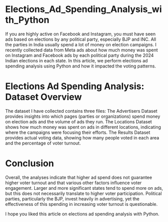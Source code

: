 # Elections_Ad_Spending_Analysis_with_Python

If you are highly active on Facebook and Instagram, you must have seen ads based on elections by any political party, especially BJP and INC. All the parties in India usually spend a lot of money on election campaigns. I recently collected data from Meta ads about how much money was spent on Instagram and Facebook ads by each political party during the 2024 Indian elections in each state. In this article, we perform elections ad spending analysis using Python and how it impacted the voting patterns.

# Elections Ad Spending Analysis: Dataset Overview

The dataset I have collected contains three files:
The Advertisers Dataset provides insights into which pages (parties or organizations) spend money on election ads and the volume of ads they run.
The Locations Dataset shows how much money was spent on ads in different locations, indicating where the campaigns were focusing their efforts.
The Results Dataset provides actual voting data, showing how many people voted in each area and the percentage of voter turnout.

# Conclusion
Overall, the analyses indicate that higher ad spend does not guarantee higher voter turnout and that various other factors influence voter engagement. Larger and more significant states tend to spend more on ads, but this does not necessarily translate to higher voter participation. Political parties, particularly the BJP, invest heavily in advertising, yet the effectiveness of this spending in increasing voter turnout is questionable.

I hope you liked this article on elections ad spending analysis with Python. 
